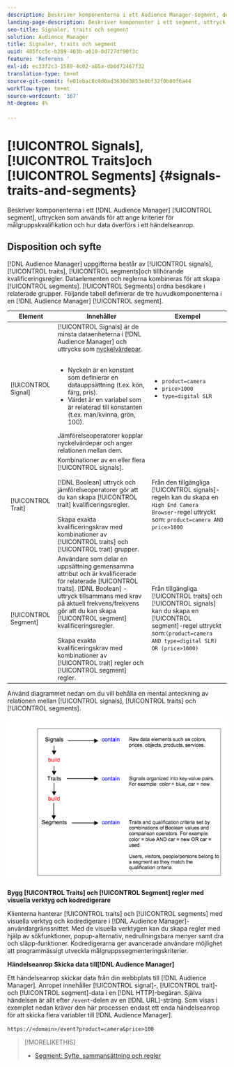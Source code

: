 ```yaml
---
description: Beskriver komponenterna i ett Audience Manager-segment, de uttryck som används för att ange kriterier för målgruppskvalifikation och hur data överförs i ett händelseanrop.
landing-page-description: Beskriver komponenter i ett segment, uttryck som används för att ange kriterier för målgruppskvalifikation och hur data överförs.
seo-title: Signaler, traits och segment
solution: Audience Manager
title: Signaler, traits och segment
uuid: 485fcc5c-b289-463b-a610-0d727df90f3c
feature: 'Referens '
exl-id: ec33f2c3-1589-4c02-a85a-db0d72467f32
translation-type: tm+mt
source-git-commit: fe01ebac8c0d0ad3630d3853e0bf32f0b00f6a44
workflow-type: tm+mt
source-wordcount: '367'
ht-degree: 4%

---
```


# [!UICONTROL Signals],  [!UICONTROL Traits]och  [!UICONTROL Segments] {#signals-traits-and-segments}

Beskriver komponenterna i ett [!DNL Audience Manager] [!UICONTROL segment], uttrycken som används för att ange kriterier för målgruppskvalifikation och hur data överförs i ett händelseanrop.

## Disposition och syfte

[!DNL Audience Manager] uppgifterna består av  [!UICONTROL signals],  [!UICONTROL traits],  [!UICONTROL segments]och tillhörande kvalificeringsregler. Dataelementen och reglerna kombineras för att skapa [!UICONTROL segments]. [!UICONTROL Segments] ordna besökare i relaterade grupper. Följande tabell definierar de tre huvudkomponenterna i en [!DNL Audience Manager] [!UICONTROL segment].

| Element | Innehåller | Exempel |
|---|---|---|
| [!UICONTROL Signal] | [!UICONTROL Signals] är de minsta dataenheterna i  [!DNL Audience Manager] och uttrycks som  [nyckelvärdepar](../reference/key-value-pairs-explained.md).<br><br><ul><li>Nyckeln är en konstant som definierar en datauppsättning (t.ex. kön, färg, pris).</li><li>Värdet är en variabel som är relaterad till konstanten (t.ex. man/kvinna, grön, 100).</li></ul>Jämförelseoperatorer kopplar nyckelvärdepar och anger relationen mellan dem. | <ul><li>`product=camera`</li><li>`price>1000`</li><li>`type=digital SLR`</li></ul> |
| [!UICONTROL Trait] | Kombinationer av en eller flera [!UICONTROL signals].<br><br> [!DNL Boolean] uttryck och jämförelseoperatorer gör att du kan skapa  [!UICONTROL trait] kvalificeringsregler. <br><br>Skapa exakta kvalificeringskrav med kombinationer av  [!UICONTROL traits] och  [!UICONTROL trait] grupper. | Från den tillgängliga [!UICONTROL signals]-regeln kan du skapa en `High End Camera Browser`-regel uttryckt som: `product=camera AND price>1000` |
| [!UICONTROL Segment] | Användare som delar en uppsättning gemensamma attribut och är kvalificerade för relaterade [!UICONTROL traits]. [!DNL Boolean] -uttryck tillsammans med krav på aktuell frekvens/frekvens gör att du kan skapa  [!UICONTROL segment] kvalificeringsregler.<br><br> Skapa exakta kvalificeringskrav med kombinationer av  [!UICONTROL trait] regler och  [!UICONTROL segment] regler. | Från tillgängliga [!UICONTROL traits] och [!UICONTROL signals] kan du skapa en [!UICONTROL segment]-regel uttryckt som:`(product=camera AND type=digital SLR) OR (price>1000)` |

Använd diagrammet nedan om du vill behålla en mental anteckning av relationen mellan [!UICONTROL signals], [!UICONTROL traits] och [!UICONTROL segments].

![](assets/signals-traits-segments.png)

**Bygg  [!UICONTROL Traits] och  [!UICONTROL Segment] regler med visuella verktyg och kodredigerare**

Klienterna hanterar [!UICONTROL traits] och [!UICONTROL segments] med visuella verktyg och kodredigerare i [!DNL Audience Manager]-användargränssnittet. Med de visuella verktygen kan du skapa regler med hjälp av sökfunktioner, popup-alternativ, nedrullningsbara menyer samt dra och släpp-funktioner. Kodredigerarna ger avancerade användare möjlighet att programmässigt utveckla målgruppssegmenteringskriterier.

**Händelseanrop Skicka data till[!DNL Audience Manager]**

Ett händelseanrop skickar data från din webbplats till [!DNL Audience Manager]. Anropet innehåller [!UICONTROL signal]-, [!UICONTROL trait]- och [!UICONTROL segment]-data i en [!DNL HTTP]-begäran. Själva händelsen är allt efter `/event`-delen av en [!DNL URL]-sträng. Som visas i exemplet nedan kräver den här processen endast ett enda händelseanrop för att skicka flera variabler till [!DNL Audience Manager].

`https://<domain>/event?product=camera&price>100`

>[!MORELIKETHIS]
>
>* [Segment: Syfte, sammansättning och regler](../features/segments/segments-purpose.md)

